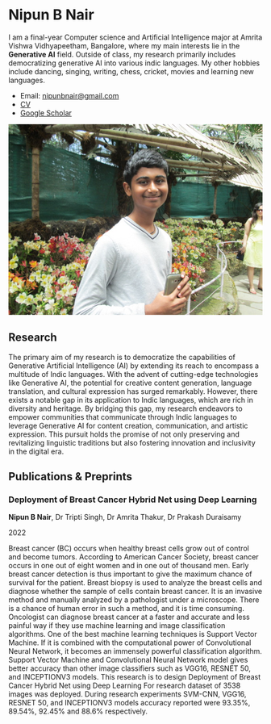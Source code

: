 # Nipun B Nair

I am a final-year Computer science and Artificial Intelligence major at Amrita Vishwa Vidhyapeetham, Bangalore, where my main interests lie in the **Generative AI** field. Outside of class, my research primarily includes democratizing generative AI into various indic languages. My other hobbies include dancing, singing, writing, chess, cricket, movies and learning new languages.

- Email: [nipunbnair@gmail.com](mailto:nipunbnair@gmail.com)
- [CV](Nipun08_08_2023_Resume.pdf)
- [Google Scholar](https://scholar.google.com/citations?user=axdQX-EAAAAJ&hl=en)

![Profile Photo](IMG_0942.JPG)

## Research

The primary aim of my research is to democratize the capabilities of Generative Artificial Intelligence (AI) by extending its reach to encompass a multitude of Indic languages. With the advent of cutting-edge technologies like Generative AI, the potential for creative content generation, language translation, and cultural expression has surged remarkably. However, there exists a notable gap in its application to Indic languages, which are rich in diversity and heritage. By bridging this gap, my research endeavors to empower communities that communicate through Indic languages to leverage Generative AI for content creation, communication, and artistic expression. This pursuit holds the promise of not only preserving and revitalizing linguistic traditions but also fostering innovation and inclusivity in the digital era.

## Publications & Preprints

### Deployment of Breast Cancer Hybrid Net using Deep Learning

**Nipun B Nair**, Dr Tripti Singh, Dr Amrita Thakur, Dr Prakash Duraisamy

2022

Breast cancer (BC) occurs when healthy breast cells grow out of control and become tumors. According to American Cancer Society, breast cancer occurs in one out of eight women and in one out of thousand men. Early breast cancer detection is thus important to give the maximum chance of survival for the patient. Breast biopsy is used to analyze the breast cells and diagnose whether the sample of cells contain breast cancer. It is an invasive method and manually analyzed by a pathologist under a microscope. There is a chance of human error in such a method, and it is time consuming. Oncologist can diagnose breast cancer at a faster and accurate and less painful way if they use machine learning and image classification algorithms. One of the best machine learning techniques is Support Vector Machine. If it is combined with the computational power of Convolutional Neural Network, it becomes an immensely powerful classification algorithm. Support Vector Machine and Convolutional Neural Network model gives better accuracy than other image classifiers such as VGG16, RESNET 50, and INCEPTIONV3 models. This research is to design Deployment of Breast Cancer Hybrid Net using Deep Learning For research dataset of 3538 images was deployed. During research experiments SVM-CNN, VGG16, RESNET 50, and INCEPTIONV3 models accuracy reported were 93.35%, 89.54%, 92.45% and 88.6% respectively.
